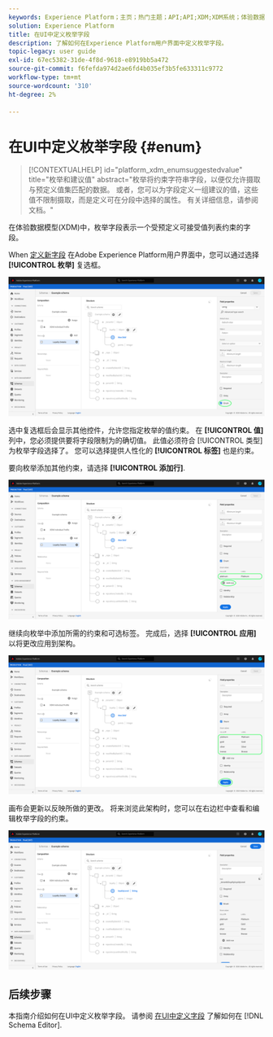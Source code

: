 ```yaml
---
keywords: Experience Platform；主页；热门主题；API;API;XDM;XDM系统；体验数据模型；数据模型；UI；工作区；枚举；字段；
solution: Experience Platform
title: 在UI中定义枚举字段
description: 了解如何在Experience Platform用户界面中定义枚举字段。
topic-legacy: user guide
exl-id: 67ec5382-31de-4f8d-9618-e8919bb5a472
source-git-commit: f6fefda974d2ae6fd4b035ef3b5fe633311c9772
workflow-type: tm+mt
source-wordcount: '310'
ht-degree: 2%

---
```


# 在UI中定义枚举字段 {#enum}

>[!CONTEXTUALHELP]
>id="platform_xdm_enumsuggestedvalue"
>title="枚举和建议值"
>abstract="枚举将约束字符串字段，以便仅允许摄取与预定义值集匹配的数据。 或者，您可以为字段定义一组建议的值，这些值不限制摄取，而是定义可在分段中选择的属性。 有关详细信息，请参阅文档。"

在体验数据模型(XDM)中，枚举字段表示一个受预定义可接受值列表约束的字段。

When [定义新字段](./overview.md#define) 在Adobe Experience Platform用户界面中，您可以通过选择 **[!UICONTROL 枚举]** 复选框。

![](../../images/ui/fields/special/enum.png)

选中复选框后会显示其他控件，允许您指定枚举的值约束。 在 **[!UICONTROL 值]** 列中，您必须提供要将字段限制为的确切值。 此值必须符合 [!UICONTROL 类型] 为枚举字段选择了。 您可以选择提供人性化的 **[!UICONTROL 标签]** 也是约束。

要向枚举添加其他约束，请选择 **[!UICONTROL 添加行]**.

![](../../images/ui/fields/special/enum-add-row.png)

继续向枚举中添加所需的约束和可选标签。 完成后，选择 **[!UICONTROL 应用]** 以将更改应用到架构。

![](../../images/ui/fields/special/enum-configured.png)

画布会更新以反映所做的更改。 将来浏览此架构时，您可以在右边栏中查看和编辑枚举字段的约束。

![](../../images/ui/fields/special/enum-applied.png)

## 后续步骤

本指南介绍如何在UI中定义枚举字段。 请参阅 [在UI中定义字段](./overview.md#special) 了解如何在 [!DNL Schema Editor].

